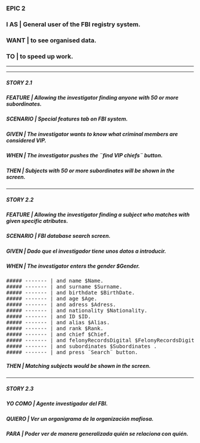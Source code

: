 ### EPIC 2

### I AS | General user of the FBI registry system.  
 
### WANT | to see organised data.  

### TO | to speed up work.  

--------------------------------------------------------------------------------
--------------------------------------------------------------------------------

##### STORY 2.1

##### FEATURE |  Allowing the investigator finding anyone with 50 or more subordinates.  
 
##### SCENARIO | Special features tab on FBI system.    

##### GIVEN | The investigator wants to know what criminal members are considered VIP.

##### WHEN | The investigator pushes the ¨find VIP chiefs¨ button.

##### THEN | Subjects with 50 or more subordinates will be shown in the screen.

--------------------------------------------------------------------------------

##### STORY 2.2     

##### FEATURE |  Allowing the investigator finding a subject who matches with given specific atributes.  
 
##### SCENARIO | FBI database search screen.    

##### GIVEN | Dado que el investigador tiene unos datos a introducir.

##### WHEN | The investigator enters the gender $Gender.
<pre>
##### ------- | and name $Name.
##### ------- | and surname $Surname.
##### ------- | and birthdate $BirthDate.
##### ------- | and age $Age.
##### ------- | and adress $Adress.
##### ------- | and nationality $Nationality.
##### ------- | and ID $ID.
##### ------- | and alias $Alias.
##### ------- | and rank $Rank.
##### ------- | and chief $Chief.
##### ------- | and felonyRecordsDigital $FelonyRecordsDigital.    (PRESCINDIBLE? )
##### ------- | and subordinates $Subordinates .                   (PRESCINDIBLE? )
##### ------- | and press ¨Search¨ button.  
</pre>

##### THEN | Matching subjects would be shown in the screen.

--------------------------------------------------------------------------------

##### STORY 2.3

##### YO COMO |  Agente investigador del FBI.  
 
##### QUIERO |  Ver un organigrama de la organización mafiosa.  

##### PARA | Poder ver de manera generalizada quién se relaciona con quién.
